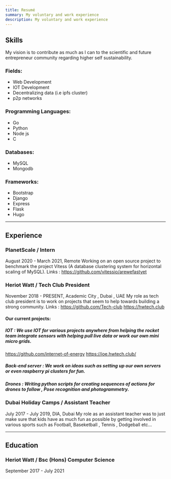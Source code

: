```yaml
---
title: Resumé
summary: My voluntary and work experience 
description: My voluntary and work experience 
---
```


## Skills

My vision is to contribute as much as I can to the scientific and future entrepreneur community regarding higher self sustainability.

### Fields:
- Web Development 
- IOT Development
- Decentralizing data (i.e ipfs cluster)
- p2p networks

### Programming Languages:
- Go
- Python
- Node js
- C

### Databases:
- MySQL
- Mongodb

### Frameworks:
- Bootstrap 
- Django 
- Express 
- Flask
- Hugo

---------------------------------------------------------------------------------------------------------------------------------------------------------------

## Experience

### PlanetScale / Intern 
August 2020 - March 2021, Remote
Working on an open source project to benchmark the project Vitess (A database clustering system for horizontal scaling of MySQL).
Links : 
https://github.com/vitessio/arewefastyet

### Heriot Watt / Tech Club President 
November 2018 - PRESENT,  Academic City , Dubai , UAE
My role as tech club president is to work on projects that seem to help towards building a strong community.
Links : 
https://github.com/Tech-club
https://hwtech.club

#### Our current projects:
##### IOT : We use IOT for various projects anywhere from helping the rocket team integrate sensors with helping pull live data or work our own mini micro grids. 
https://github.com/internet-of-energy
https://ioe.hwtech.club/

##### Back-end server : We work on ideas such as setting up our own servers  or even raspberry pi clusters for fun.   

##### Drones : Writing python scripts for creating sequences of actions for drones to follow , Pose recognition and photogrammetry.

### Dubai Holiday Camps / Assistant Teacher 
July  2017 - July  2019,  DIA, Dubai
My role as an assistant teacher was to just make sure that kids have as much fun as possible by getting involved in various sports such as Football, Baseketball , Tennis , Dodgeball etc...

------------------------------------------------------------------------------------------------------------------------------------------------------------------

## Education

### Heriot Watt / Bsc (Hons) Computer Science
September 2017 - July 2021
